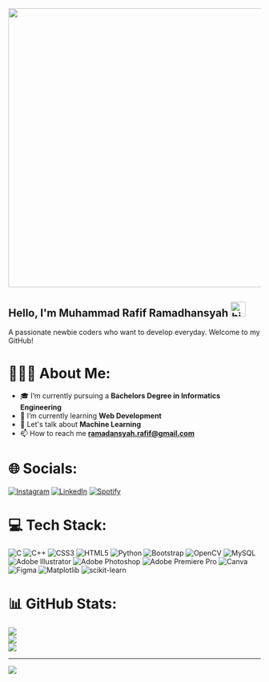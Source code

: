 <img src="https://media1.tenor.com/m/2m6TXDbYmTIAAAAC/handsome-kuwabara-kuwabara.gif" width="996" height="556.5" />

## Hello, I'm Muhammad Rafif Ramadhansyah <img src="https://user-images.githubusercontent.com/1303154/88677602-1635ba80-d120-11ea-84d8-d263ba5fc3c0.gif" width="30px" height="30px" alt="hi">
A passionate newbie coders who want to develop everyday. Welcome to my GitHub!

# 🙋🏻‍♂️ About Me:
- 🎓 I’m currently pursuing a **Bachelors Degree in Informatics Engineering**
- 📗 I’m currently learning **Web Development**
- 💬 Let's talk about **Machine Learning**
- 📫 How to reach me **ramadansyah.rafif@gmail.com**

# 🌐 Socials:
[![Instagram](https://img.shields.io/badge/Instagram-E4405F?style=for-the-badge&logo=instagram&logoColor=white)](https://instagram.com/rmd_rafif) [![LinkedIn](https://img.shields.io/badge/LinkedIn-0077B5?style=for-the-badge&logo=linkedin&logoColor=white)](https://linkedin.com/in/rafiframadhansyah) [![Spotify](https://img.shields.io/badge/Spotify-1ED760?&style=for-the-badge&logo=spotify&logoColor=white)](https://l.instagram.com/?u=https%3A%2F%2Fopen.spotify.com%2Fuser%2Fzxkc7vlcjwwrkknn8l41ax8xu%3Fsi%3DXd219A80QvS5CahtDdlrng&e=AT2XWaAYD98LPHsfIY0759_SqPSEJ9Ce1IQ72cVF4RD27dcRzOWO-bN6gFxLekx9NBt5eVDkuhAQ4wQRfkhXVTFoe2sxPXDQPNVp7w)

# 💻 Tech Stack:
![C](https://img.shields.io/badge/c-%2300599C.svg?style=for-the-badge&logo=c&logoColor=white) ![C++](https://img.shields.io/badge/c++-%2300599C.svg?style=for-the-badge&logo=c%2B%2B&logoColor=white) ![CSS3](https://img.shields.io/badge/css3-%231572B6.svg?style=for-the-badge&logo=css3&logoColor=white) ![HTML5](https://img.shields.io/badge/html5-%23E34F26.svg?style=for-the-badge&logo=html5&logoColor=white) ![Python](https://img.shields.io/badge/python-3670A0?style=for-the-badge&logo=python&logoColor=ffdd54) ![Bootstrap](https://img.shields.io/badge/bootstrap-%238511FA.svg?style=for-the-badge&logo=bootstrap&logoColor=white) ![OpenCV](https://img.shields.io/badge/opencv-%23white.svg?style=for-the-badge&logo=opencv&logoColor=white) ![MySQL](https://img.shields.io/badge/mysql-4479A1.svg?style=for-the-badge&logo=mysql&logoColor=white) ![Adobe Illustrator](https://img.shields.io/badge/adobe%20illustrator-%23FF9A00.svg?style=for-the-badge&logo=adobe%20illustrator&logoColor=white) ![Adobe Photoshop](https://img.shields.io/badge/adobe%20photoshop-%2331A8FF.svg?style=for-the-badge&logo=adobe%20photoshop&logoColor=white) ![Adobe Premiere Pro](https://img.shields.io/badge/Adobe%20Premiere%20Pro-9999FF.svg?style=for-the-badge&logo=Adobe%20Premiere%20Pro&logoColor=white) ![Canva](https://img.shields.io/badge/Canva-%2300C4CC.svg?style=for-the-badge&logo=Canva&logoColor=white) ![Figma](https://img.shields.io/badge/figma-%23F24E1E.svg?style=for-the-badge&logo=figma&logoColor=white) ![Matplotlib](https://img.shields.io/badge/Matplotlib-%23ffffff.svg?style=for-the-badge&logo=Matplotlib&logoColor=black) ![scikit-learn](https://img.shields.io/badge/scikit--learn-%23F7931E.svg?style=for-the-badge&logo=scikit-learn&logoColor=white)

# 📊 GitHub Stats:
![](https://github-readme-stats.vercel.app/api?username=raaapiiip&theme=nightowl&hide_border=false&include_all_commits=false&count_private=false)<br/>
![](https://github-readme-streak-stats.herokuapp.com/?user=raaapiiip&theme=nightowl&hide_border=false)<br/>
![](https://github-readme-stats.vercel.app/api/top-langs/?username=raaapiiip&theme=nightowl&hide_border=false&include_all_commits=false&count_private=false&layout=compact)

---
[![](https://visitcount.itsvg.in/api?id=raaapiiip&icon=5&color=0)](https://visitcount.itsvg.in)
